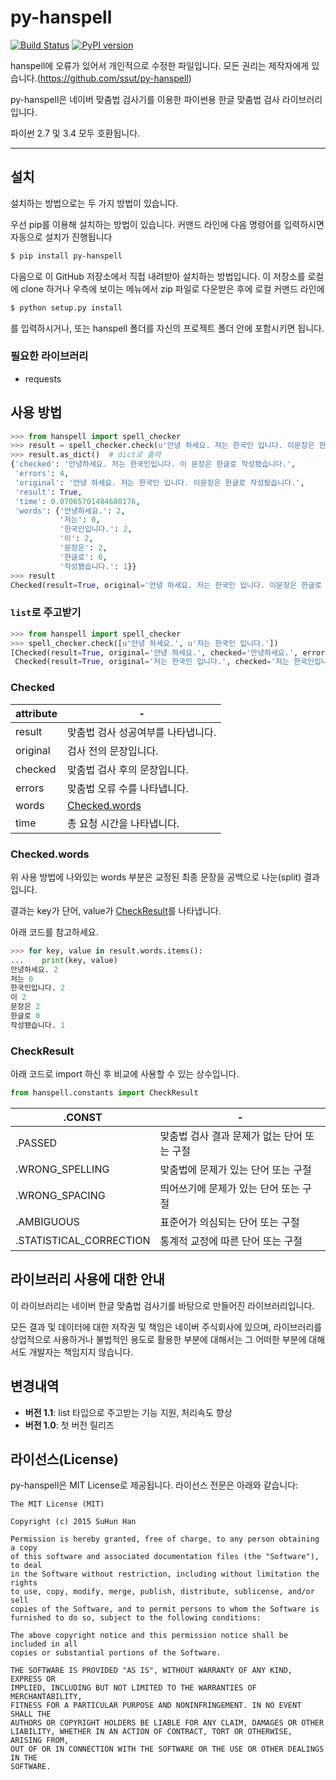 # py-hanspell

[![Build Status](https://travis-ci.org/ssut/py-hanspell.svg?branch=master)](https://travis-ci.org/ssut/py-hanspell)
[![PyPI version](https://badge.fury.io/py/py-hanspell.svg)](http://badge.fury.io/py/py-hanspell)



hanspell에 오류가 있어서 개인적으로 수정한 파일입니다. 모든 권리는 제작자에게 있습니다.(https://github.com/ssut/py-hanspell)




py-hanspell은 네이버 맞춤법 검사기를 이용한 파이썬용 한글 맞춤법 검사 라이브러리입니다.

파이썬 2.7 및 3.4 모두 호환됩니다.

---

## 설치

설치하는 방법으로는 두 가지 방법이 있습니다.

우선 pip를 이용해 설치하는 방법이 있습니다. 
커맨드 라인에 다음 명령어를 입력하시면 자동으로 설치가 진행됩니다

```bash
$ pip install py-hanspell
```

다음으로 이 GitHub 저장소에서 직접 내려받아 설치하는 방법입니다. 이 저장소를 로컬에 clone 하거나 우측에 보이는 메뉴에서 zip 파일로 다운받은 후에 로컬 커맨드 라인에

```bash
$ python setup.py install
```

를 입력하시거나, 또는 hanspell 폴더를 자신의 프로젝트 폴더 안에 포함시키면 됩니다.

### 필요한 라이브러리

- requests

## 사용 방법

```python
>>> from hanspell import spell_checker
>>> result = spell_checker.check(u'안녕 하세요. 저는 한국인 입니다. 이문장은 한글로 작성됬습니다.')
>>> result.as_dict()  # dict로 출력
{'checked': '안녕하세요. 저는 한국인입니다. 이 문장은 한글로 작성됐습니다.',
 'errors': 4,
 'original': '안녕 하세요. 저는 한국인 입니다. 이문장은 한글로 작성됬습니다.',
 'result': True,
 'time': 0.07065701484680176,
 'words': {'안녕하세요.': 2,
           '저는': 0,
           '한국인입니다.': 2,
           '이': 2,
           '문장은': 2,
           '한글로': 0,
           '작성됐습니다.': 1}}
>>> result
Checked(result=True, original='안녕 하세요. 저는 한국인 입니다. 이문장은 한글로 작성됬습니다.', checked='안녕하세요. 저는 한국인입니다. 이 문장은 한글로 작성됐습니다.', errors=4, words=OrderedDict([('안녕하세요.', 2), ('저는', 0), ('한국인입니다.', 2), ('이', 2), ('문장은', 2), ('한글로', 0), ('작성됐습니다.', 1)]), time=0.10472893714904785)
```

### `list`로 주고받기

```python
>>> from hanspell import spell_checker
>>> spell_checker.check([u'안녕 하세요.', u'저는 한국인 입니다.'])
[Checked(result=True, original='안녕 하세요.', checked='안녕하세요.', errors=1, words=OrderedDict([('안녕하세요.', 2)]), time=0.03297615051269531),
 Checked(result=True, original='저는 한국인 입니다.', checked='저는 한국인입니다.', errors=1, words=OrderedDict([('저는', 0), ('한국인입니다.', 2)]), time=0.029018878936767578)]
```


### Checked

| attribute | - | 
|--------|--------|
|result|맞춤법 검사 성공여부를 나타냅니다.|
|original|검사 전의 문장입니다.|
|checked|맞춤법 검사 후의 문장입니다.|
|errors|맞춤법 오류 수를 나타냅니다.|
|words|[Checked.words](#words)|
|time|총 요청 시간을 나타냅니다.|

### <a name="words"></a>Checked.words

위 사용 방법에 나와있는 words 부분은 교정된 최종 문장을 공백으로 나눈(split) 결과입니다.

결과는 key가 단어, value가 [CheckResult](#results)를 나타냅니다.

아래 코드를 참고하세요.

```python
>>> for key, value in result.words.items():
...    print(key, value)
안녕하세요. 2
저는 0
한국인입니다. 2
이 2
문장은 2
한글로 0
작성됐습니다. 1
```

### <a name="results"></a>CheckResult

아래 코드로 import 하신 후 비교에 사용할 수 있는 상수입니다.

```python
from hanspell.constants import CheckResult
```

| .CONST | - | 
|--------|--------|
|.PASSED|맞춤법 검사 결과 문제가 없는 단어 또는 구절|
|.WRONG_SPELLING|맞춤법에 문제가 있는 단어 또는 구절|
|.WRONG_SPACING|띄어쓰기에 문제가 있는 단어 또는 구절|
|.AMBIGUOUS|표준어가 의심되는 단어 또는 구절|
|.STATISTICAL_CORRECTION|통계적 교정에 따른 단어 또는 구절|


## 라이브러리 사용에 대한 안내

이 라이브러리는 네이버 한글 맞춤법 검사기를 바탕으로 만들어진 라이브러리입니다.

모든 결과 및 데이터에 대한 저작권 및 책임은 네이버 주식회사에 있으며, 라이브러리를 상업적으로 사용하거나 불법적인 용도로 활용한 부분에 대해서는 그 어떠한 부분에 대해서도 개발자는 책임지지 않습니다.

## 변경내역

- **버전 1.1**: list 타입으로 주고받는 기능 지원, 처리속도 향상
- **버전 1.0**: 첫 버전 릴리즈


## 라이선스(License)

py-hanspell은 MIT License로 제공됩니다. 라이선스 전문은 아래와 같습니다:

```
The MIT License (MIT)

Copyright (c) 2015 SuHun Han

Permission is hereby granted, free of charge, to any person obtaining a copy
of this software and associated documentation files (the "Software"), to deal
in the Software without restriction, including without limitation the rights
to use, copy, modify, merge, publish, distribute, sublicense, and/or sell
copies of the Software, and to permit persons to whom the Software is
furnished to do so, subject to the following conditions:

The above copyright notice and this permission notice shall be included in all
copies or substantial portions of the Software.

THE SOFTWARE IS PROVIDED "AS IS", WITHOUT WARRANTY OF ANY KIND, EXPRESS OR
IMPLIED, INCLUDING BUT NOT LIMITED TO THE WARRANTIES OF MERCHANTABILITY,
FITNESS FOR A PARTICULAR PURPOSE AND NONINFRINGEMENT. IN NO EVENT SHALL THE
AUTHORS OR COPYRIGHT HOLDERS BE LIABLE FOR ANY CLAIM, DAMAGES OR OTHER
LIABILITY, WHETHER IN AN ACTION OF CONTRACT, TORT OR OTHERWISE, ARISING FROM,
OUT OF OR IN CONNECTION WITH THE SOFTWARE OR THE USE OR OTHER DEALINGS IN THE
SOFTWARE.
```
